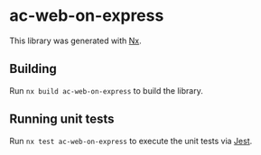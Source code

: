 # ac-web-on-express

This library was generated with [Nx](https://nx.dev).

## Building

Run `nx build ac-web-on-express` to build the library.

## Running unit tests

Run `nx test ac-web-on-express` to execute the unit tests via [Jest](https://jestjs.io).
